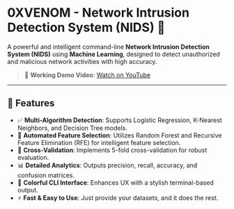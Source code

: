 # 0XVENOM - Network Intrusion Detection System (NIDS) 🐍

A powerful and intelligent command-line **Network Intrusion Detection System (NIDS)** using **Machine Learning**, designed to detect unauthorized and malicious network activities with high accuracy.

> 🎥 **Working Demo Video**: [Watch on YouTube]([https://youtu.be/0nzCvcOMxAw](https://www.youtube.com/watch?v=0nzCvcOMxAw))

---

## 🚀 Features

- ✅ **Multi-Algorithm Detection**: Supports Logistic Regression, K-Nearest Neighbors, and Decision Tree models.
- 🧠 **Automated Feature Selection**: Utilizes Random Forest and Recursive Feature Elimination (RFE) for intelligent feature selection.
- 🔁 **Cross-Validation**: Implements 5-fold cross-validation for robust evaluation.
- 📊 **Detailed Analytics**: Outputs precision, recall, accuracy, and confusion matrices.
- 🎨 **Colorful CLI Interface**: Enhances UX with a stylish terminal-based output.
- ⚡ **Fast & Easy to Use**: Just provide your datasets, and it does the rest.

